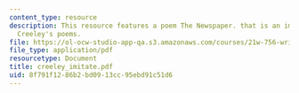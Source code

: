 ```yaml
---
content_type: resource
description: This resource features a poem The Newspaper. that is an imitation of
  Creeley's poems.
file: https://ol-ocw-studio-app-qa.s3.amazonaws.com/courses/21w-756-writing-and-reading-poems-fall-2006/8f791f1286b2bd0913cc95ebd91c51d6_creeley_imitate.pdf
file_type: application/pdf
resourcetype: Document
title: creeley_imitate.pdf
uid: 8f791f12-86b2-bd09-13cc-95ebd91c51d6
---
```

